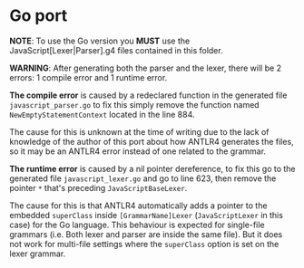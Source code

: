# Go port

**NOTE**: To use the Go version you **MUST** use the JavaScript[Lexer|Parser].g4
files contained in this folder.

**WARNING**: After generating both the parser and the lexer, there will be 2 errors:
1 compile error and 1 runtime error.

**The compile error** is caused by a redeclared function in the generated file `javascript_parser.go`
to fix this simply remove the function named `NewEmptyStatementContext` located in the line 884.

The cause for this is unknown at the time of writing due to the lack of knowledge of the author of
this port about how ANTLR4 generates the files, so it may be an ANTLR4 error instead
of one related to the grammar.

**The runtime error** is caused by a nil pointer dereference, to fix this go to the generated file
`javascript_lexer.go` and go to line 623, then remove the pointer `*` that's preceding
`JavaScriptBaseLexer`.

The cause for this is that ANTLR4 automatically adds a pointer to the embedded `superClass` inside
`[GrammarName]Lexer` (`JavaScriptLexer` in this case) for the Go language. This behaviour is expected 
for single-file grammars (i.e. Both lexer and parser are inside the same file).
But it does not work for multi-file settings where the `superClass` option is set on the lexer grammar.